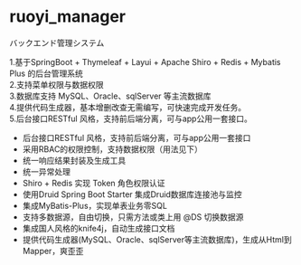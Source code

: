 # ruoyi_manager
バックエンド管理システム


1.基于SpringBoot + Thymeleaf + Layui + Apache Shiro + Redis + Mybatis Plus 的后台管理系统  
2.支持菜单权限与数据权限    
3.数据库支持 MySQL、Oracle、sqlServer 等主流数据库  
4.提供代码生成器，基本增删改查无需编写，可快速完成开发任务。  
5.后台接口RESTful 风格，支持前后端分离，可与app公用一套接口。  


- 后台接口RESTful 风格，支持前后端分离，可与app公用一套接口
- 采用RBAC的权限控制，支持数据权限（用法见下）
- 统一响应结果封装及生成工具
- 统一异常处理
- Shiro + Redis 实现 Token 角色权限认证
- 使用Druid Spring Boot Starter 集成Druid数据库连接池与监控
- 集成MyBatis-Plus，实现单表业务零SQL
- 支持多数据源，自由切换，只需方法或类上用 @DS 切换数据源
- 集成国人风格的knife4j，自动生成接口文档
- 提供代码生成器(MySQL、Oracle、sqlServer等主流数据库)，生成从Html到Mapper，爽歪歪  
